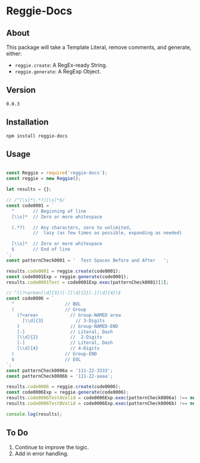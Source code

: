 
# Reggie-Docs

## About

This package will take a Template Literal, remove comments, and generate, either:

* `reggie.create`: A RegEx-ready String.
* `reggie.generate`: A RegExp Object.

## Version

`0.0.3`

## Installation

`npm install reggie-docs`

## Usage

```javascript

const Reggie = require('reggie-docs');
const reggie = new Reggie();

let results = {};

// /^[\s]*(.*?)[\s]*$/
const code0001 = `
  ^       // Beginning of line
  [\\s]*  // Zero or more whitespace

  (.*?)   // Any characters, zero to unlimited,
          //  lazy (as few times as possible, expanding as needed)

  [\\s]*  // Zero or more whitespace
  $       // End of line
`;
const patternCheck0001 = '  Test Spaces Before and After   ';

results.code0001 = reggie.create(code0001);
const code0001Exp = reggie.generate(code0001);
results.code0001Test = code0001Exp.exec(patternCheck0001)[1];

// ^((?<area>[\d]{3})[-][\d]{2}[-][\d]{4})$
const code0006 = `
  ^                   // BOL
  (                   // Group
    (?<area>            // Group-NAMED area
      [\\d]{3}            // 3-Digits
    )                   // Group-NAMED-END
    [-]                 // Literal, Dash
    [\\d]{2}            //  2-Digits
    [-]                 // Literal, Dash
    [\\d]{4}            // 4-Digits
  )                   // Group-END
  $                   // EOL
`;
const patternCheck0006a = '111-22-3333';
const patternCheck0006b = '111-22-aaaa';

results.code0006 = reggie.create(code0006);
const code0006Exp = reggie.generate(code0006);
results.code0006TestAValid = code0006Exp.exec(patternCheck0006a) !== null;
results.code0006TestBValid = code0006Exp.exec(patternCheck0006b) !== null;

console.log(results);
```

## To Do

1. Continue to improve the logic.
2. Add in error handling.
